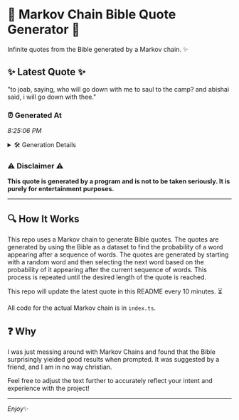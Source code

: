 # 📖 Markov Chain Bible Quote Generator 📖

Infinite quotes from the Bible generated by a Markov chain. ✨

## ✨ Latest Quote ✨
"to joab, saying, who will go down with me to saul to the camp? and abishai said, i will go down with thee."

### ⏰ Generated At
*8:25:06 PM*

<details>
    <summary>🛠️ Generation Details</summary>
    <p>
        <strong>🌱 Seed:</strong> to<br>
        <strong>🔄 Iterations:</strong> 22<br>
        <strong>📜 Context History:</strong><br>[ to ]: joab,<br>[ to, joab, ]: saying,<br>[ to, joab,, saying, ]: who<br>[ to, joab,, saying,, who ]: will<br>[ to, joab,, saying,, who, will ]: go<br>[ to, joab,, saying,, who, will, go ]: down<br>[ joab,, saying,, who, will, go, down ]: with<br>[ saying,, who, will, go, down, with ]: me<br>[ who, will, go, down, with, me ]: to<br>[ will, go, down, with, me, to ]: saul<br>[ go, down, with, me, to, saul ]: to<br>[ down, with, me, to, saul, to ]: the<br>[ with, me, to, saul, to, the ]: camp?<br>[ me, to, saul, to, the, camp? ]: and<br>[ to, saul, to, the, camp?, and ]: abishai<br>[ saul, to, the, camp?, and, abishai ]: said,<br>[ to, the, camp?, and, abishai, said, ]: i<br>[ the, camp?, and, abishai, said,, i ]: will<br>[ camp?, and, abishai, said,, i, will ]: go<br>[ and, abishai, said,, i, will, go ]: down<br>[ abishai, said,, i, will, go, down ]: with<br>[ said,, i, will, go, down, with ]: thee.<br>
    </p>
</details>

### ⚠️ Disclaimer ⚠️
**This quote is generated by a program and is not to be taken seriously. It is purely for entertainment purposes.**

---

## 🔍 How It Works

This repo uses a Markov chain to generate Bible quotes. The quotes are generated by using the Bible as a dataset to find the probability of a word appearing after a sequence of words. The quotes are generated by starting with a random word and then selecting the next word based on the probability of it appearing after the current sequence of words. This process is repeated until the desired length of the quote is reached.

This repo will update the latest quote in this README every 10 minutes. ⏳

All code for the actual Markov chain is in `index.ts`.

## ❓ Why

I was just messing around with Markov Chains and found that the Bible surprisingly yielded good results when prompted. 
It was suggested by a friend, and I am in no way christian.

Feel free to adjust the text further to accurately reflect your intent and experience with the project!

---

*Enjoy*✨
